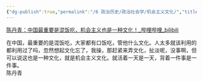 ```yaml
---
{"dg-publish":true,"permalink":"/6 政治历史/政治社会学/机会主义文化/","title":"机会主义文化"}
---
```



[陈丹青：中国最重要是混饭吃，机会主义也是一种文化！\_哔哩哔哩_bilibili](https://www.bilibili.com/video/BV1824y1B7Yz/?buvid=XY630CE669F34078F341989B1EE06E60B0127&is_story_h5=false&mid=g8UDjEqHIS5oCexxb9oAEQ%3D%3D&p=1&plat_id=116&share_from=ugc&share_medium=android&share_plat=android&share_session_id=561e4754-822d-45bb-979b-81023b9ec8ab&share_source=WEIXIN&share_tag=s_i&timestamp=1681925059&unique_k=TtQwtdq&up_id=294162550)

在中国，最重要的是混饭吃，大家都有口饭吃，管他什么文化。人太多就该利用的都利用过了吗，忽然想起文化忘了，我操，那赶紧来弄文化，扯淡呢，没事啊，但可以说这也是一种文化，就是机会主义文化。就活着一天是一天，背着一件事是一件事。  
陈丹青
